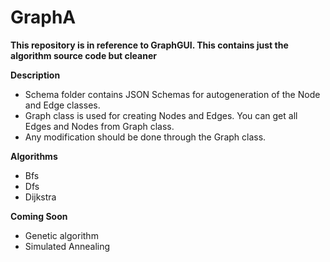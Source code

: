 # GraphA
**This repository is in reference to GraphGUI. This contains just the algorithm source code but cleaner**

**Description**
- Schema folder contains JSON Schemas for autogeneration of the Node and Edge classes.
- Graph class is used for creating Nodes and Edges. You can get all Edges and Nodes from Graph class.
- Any modification should be done through the Graph class.

**Algorithms**
- Bfs
- Dfs
- Dijkstra

**Coming Soon**
- Genetic algorithm
- Simulated Annealing